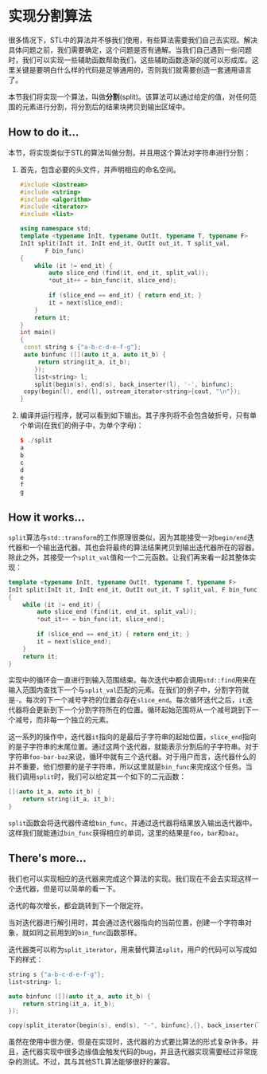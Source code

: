 # 实现分割算法

很多情况下，STL中的算法并不够我们使用，有些算法需要我们自己去实现。解决具体问题之前，我们需要确定，这个问题是否有通解。当我们自己遇到一些问题时，我们可以实现一些辅助函数帮助我们，这些辅助函数逐渐的就可以形成库。这里关键是要明白什么样的代码是足够通用的，否则我们就需要创造一套通用语言了。

本节我们将实现一个算法，叫做**分割**(split)。该算法可以通过给定的值，对任何范围的元素进行分割，将分割后的结果块拷贝到输出区域中。

## How to do it...

本节，将实现类似于STL的算法叫做分割，并且用这个算法对字符串进行分割：

1. 首先，包含必要的头文件，并声明相应的命名空间。

   ```c++
   #include <iostream>
   #include <string>
   #include <algorithm>
   #include <iterator>
   #include <list>
   
   using namespace std; 
   template <typename InIt, typename OutIt, typename T, typename F>
   InIt split(InIt it, InIt end_it, OutIt out_it, T split_val,
   		  F bin_func)
   {
       while (it != end_it) {
           auto slice_end (find(it, end_it, split_val));
           *out_it++ = bin_func(it, slice_end);
           
           if (slice_end == end_it) { return end_it; }
           it = next(slice_end);
       }
       return it;
   }
   int main()
   {
   	const string s {"a-b-c-d-e-f-g"};
   	auto binfunc ([](auto it_a, auto it_b) {
       	return string(it_a, it_b);
       });
       list<string> l;
       split(begin(s), end(s), back_inserter(l), '-', binfunc);
   	copy(begin(l), end(l), ostream_iterator<string>{cout, "\n"});
   } 
   ```

7. 编译并运行程序，就可以看到如下输出。其子序列将不会包含破折号，只有单个单词(在我们的例子中，为单个字母)：

   ```c++
   $ ./split
   a
   b
   c
   d
   e
   f
   g
   ```



## How it works...

`split`算法与`std::transform`的工作原理很类似，因为其能接受一对`begin/end`迭代器和一个输出迭代器。其也会将最终的算法结果拷贝到输出迭代器所在的容器。除此之外，其接受一个`split_val`值和一个二元函数。让我们再来看一起其整体实现：

```c++
template <typename InIt, typename OutIt, typename T, typename F>
InIt split(InIt it, InIt end_it, OutIt out_it, T split_val, F bin_func)
{
    while (it != end_it) {
        auto slice_end (find(it, end_it, split_val));
        *out_it++ = bin_func(it, slice_end);
        
        if (slice_end == end_it) { return end_it; }
        it = next(slice_end);
    }
    return it;
}
```

实现中的循环会一直进行到输入范围结束。每次迭代中都会调用`std::find`用来在输入范围内查找下一个与`split_val`匹配的元素。在我们的例子中，分割字符就是`-`。每次的下一个减号字符的位置会存在`slice_end`。每次循环迭代之后，`it`迭代器将会更新到下一个分割字符所在的位置。循环起始范围将从一个减号跳到下一个减号，而非每一个独立的元素。

这一系列的操作中，迭代器`it`指向的是最后子字符串的起始位置，`slice_end`指向的是子字符串的末尾位置。通过这两个迭代器，就能表示分割后的子字符串。对于字符串`foo-bar-baz`来说，循环中就有三个迭代器。对于用户而言，迭代器什么的并不重要，他们想要的是子字符串，所以这里就是`bin_func`来完成这个任务。当我们调用`split`时，我们可以给定其一个如下的二元函数：

```c++
[](auto it_a, auto it_b) {
	return string(it_a, it_b);
}
```

`split`函数会将迭代器传递给`bin_func`，并通过迭代器将结果放入输出迭代器中。这样我们就能通过`bin_func`获得相应的单词，这里的结果是`foo`，`bar`和`baz`。

## There's more...

我们也可以实现相应的迭代器来完成这个算法的实现。我们现在不会去实现这样一个迭代器，但是可以简单的看一下。

迭代的每次增长，都会跳转到下一个限定符。

当对迭代器进行解引用时，其会通过迭代器指向的当前位置，创建一个字符串对象，就如同之前用到的`bin_func`函数那样。

迭代器类可以称为`split_iterator`，用来替代算法`split`，用户的代码可以写成如下的样式：

```c++
string s {"a-b-c-d-e-f-g"};
list<string> l;

auto binfunc ([](auto it_a, auto it_b) {
	return string(it_a, it_b);
});

copy(split_iterator{begin(s), end(s), "-", binfunc},{}, back_inserter(l));
```

虽然在使用中很方便，但是在实现时，迭代器的方式要比算法的形式复杂许多。并且，迭代器实现中很多边缘值会触发代码的bug，并且迭代器实现需要经过非常庞杂的测试。不过，其与其他STL算法能够很好的兼容。